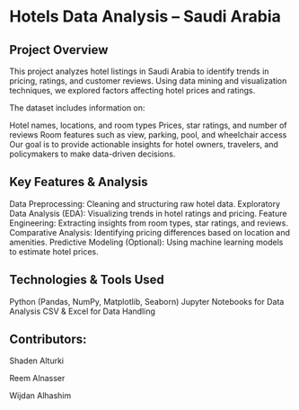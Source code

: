 # Hotels Data Analysis – Saudi Arabia
## Project Overview
This project analyzes hotel listings in Saudi Arabia to identify trends in pricing, ratings, and customer reviews. Using data mining and visualization techniques, we explored factors affecting hotel prices and ratings.

The dataset includes information on:

Hotel names, locations, and room types
Prices, star ratings, and number of reviews
Room features such as view, parking, pool, and wheelchair access
Our goal is to provide actionable insights for hotel owners, travelers, and policymakers to make data-driven decisions.

## Key Features & Analysis
Data Preprocessing: Cleaning and structuring raw hotel data.
Exploratory Data Analysis (EDA): Visualizing trends in hotel ratings and pricing.
Feature Engineering: Extracting insights from room types, star ratings, and reviews.
Comparative Analysis: Identifying pricing differences based on location and amenities.
Predictive Modeling (Optional): Using machine learning models to estimate hotel prices.

## Technologies & Tools Used
Python (Pandas, NumPy, Matplotlib, Seaborn)
Jupyter Notebooks for Data Analysis
CSV & Excel for Data Handling


## Contributors:
Shaden Alturki

Reem Alnasser

Wijdan Alhashim

